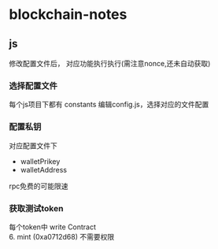 # blockchain-notes

## js
修改配置文件后， 对应功能执行执行(需注意nonce,还未自动获取)
### 选择配置文件
每个js项目下都有 constants
编辑config.js，选择对应的文件配置
### 配置私钥
对应配置文件下  
- walletPrikey 
- walletAddress   

rpc免费的可能限速  

  


### 获取测试token
每个token中 write Contract   
6. mint (0xa0712d68) 不需要权限


